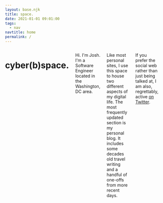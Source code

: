 ```yaml
---
layout: base.njk
title: space.
date: 2021-01-01 09:01:00
tags:
  - nav
navtitle: home
permalink: /
---
```


<div class="twelve columns content">

# cyber(b)space.

Hi. I'm Josh. I'm a Software Engineer located in the Washington, DC area.

Like most personal sites, I use this space to house two different aspects of my digital life. The most frequently updated section is my personal blog. It includes some decades old travel writing and a handful of one-offs from more recent days.

If you prefer the social web rather than just being talked at, I am also, regrettably, active [on Twitter](https://twitter.com/erbitron).

</div>
